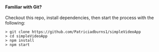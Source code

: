 
#### Familiar with Git?
Checkout this repo, install dependencies, then start the process with the following:

```
> git clone https://github.com/Patriciadburns1/simpleVideoApp
> cd simpleVideoApp
> npm install
> npm start
```

